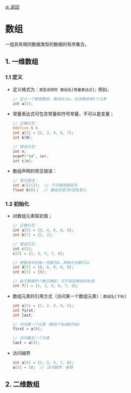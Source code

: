 [🔙 返回](../README.md)

# 数组
一组具有相同数据类型的数据的有序集合。

## 1. 一维数组
### 1.1 定义
  - 定义格式为：`类型说明符 数组名[常量表达式];`
    例如，
    ``` C
    // 定义一个整型数组，数组名为a，且该数组有5个元素
    int a[5];
    ```
  - 常量表达式可包含常量和符号常量，不可以是变量；
    ``` C
    // 正确示范：
    #define N 6
    int a[5] = {2, 3, 4, 6, 7};
    int b[N];

    // 错误示范：
    int n;
    scanf("%d", &n);
    int c[n];
    ```
  - 数组声明的常见错误：
    ``` C
    // 常见错误：
    int a(2)(2);  // 不可使用圆括号
    float b[0]；  // 数组长度为0没有意义
    ```

### 1.2 初始化
  - 对数组元素赋初值；
    ``` C
    // 正确示范：
    int a[5] = {3, 4, 6, 8, 9};
    int b[7] = {1, 2};

    // 错误示范：
    int c[5];
    c[5] = {1, 3, 5, 7, 8};

    // 使数组中的每一项都为0，两种方式都可以
    int d[5] = {0, 0, 0, 0, 0};
    int e[5] = {0};

    // 由于数据的个数已确定，可不指定数组的长度
    int f[] = {1, 2, 5, 6, 7, 9};
    ```
  - 数组元素的引用方式（访问某一个数组元素）：`数组名[下标]`
    ``` C
    int a[5] = {1, 2, 3, 4, 5};
    int first;
    int last;

    // 访问第一个元素（数组下标由0开始）
    first = a[0];

    // 访问最后一个元素
    last = a[4];
    ```
  - 访问越界
    ``` C
    int a[5] = {1, 3, 5, 7, 8};
    a[5] = 10;  // 访问越界，报错
    ```

## 2. 二维数组

